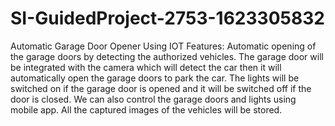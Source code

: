 # SI-GuidedProject-2753-1623305832
Automatic Garage Door Opener Using IOT
Features:
Automatic opening of the garage doors by detecting the authorized vehicles.
The garage door will be integrated with the camera which will detect the car then it will automatically open the garage doors to park the car.
The lights will be switched on if the garage door is opened and it will be switched off if the door is closed.
We can also control the garage doors and lights using mobile app.
All the captured images of the vehicles will be stored.
